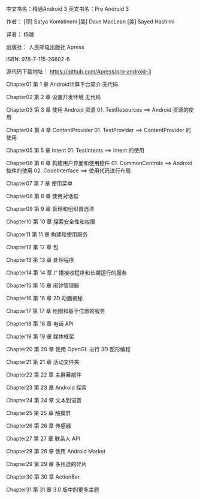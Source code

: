 中文书名：精通Android 3
英文书名：Pro Android 3

作者：
    [印] Satya Komatineni
    [美] Dave MacLean
    [美] Sayed Hashimi

译者：
    杨越

出版社：
    人民邮电出版社
    Apress

ISBN:
    978-7-115-26602-6

源代码下载地址：
    <https://github.com/Apress/pro-android-3>


Chapter01   第 1 章 Android计算平台简介
    无代码

Chapter02   第 2 章 设置开发环境
    无代码

Chapter03   第 3 章 使用 Android 资源
    01. TestResources                               ==> Android 资源的使用

Chapter04   第 4 章 ContentProvider
    01. TestProvider                                ==> ContentProvider 的使用

Chapter05   第 5 章 Intent
    01. TestIntents                                 ==> Intent 的使用

Chapter06   第 6 章 构建用户界面和使用控件
    01. CommonControls                              ==> Android 控件的使用
    02. CodeInterface                               ==> 使用代码进行布局

Chapter07   第 7 章 使用菜单


Chapter08   第 8 章 使用对话框


Chapter09   第 9 章 管理和组织首选项


Chapter10   第 10 章 探索安全性和权限


Chapter11   第 11 章 构建和使用服务


Chapter12   第 12 章 包


Chapter13   第 13 章 处理程序


Chapter14   第 14 章 广播接收程序和长期运行的服务


Chapter15   第 15 章 闹钟管理器


Chapter16   第 16 章 2D 动画揭秘


Chapter17   第 17 章 地图和基于位置的服务


Chapter18   第 18 章 电话 API


Chapter19   第 19 章 媒体框架


Chapter20   第 20 章 使用 OpenGL 进行 3D 图形编程


Chapter21   第 21 章 活动文件夹


Chapter22   第 22 章 主屏幕部件


Chapter23   第 23 章 Android 探索


Chapter24   第 24 章 文本到语音


Chapter25   第 25 章 触摸屏


Chapter26   第 26 章 传感器


Chapter27   第 27 章 联系人 API


Chapter28   第 28 章 使用 Android Market


Chapter29   第 29 章 多用途的碎片


Chapter30   第 30 章 ActionBar


Chapter31   第 31 章 3.0 版中的更多主题


